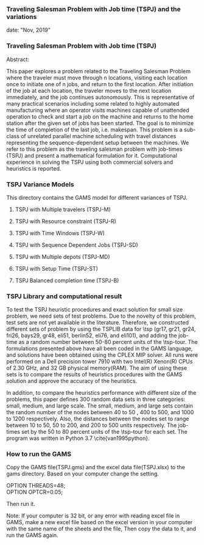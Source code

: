 ### Traveling Salesman Problem with Job time (TSPJ) and the variations 

date: "Nov, 2019"

### Traveling Salesman Problem with Job time (TSPJ) 

Abstract:

This  paper explores a problem related to the Traveling Salesman Problem where the traveler must move through n locations, visiting each location once to initiate one of n jobs, and return to the first location. After initiation of the job at each location, the traveler moves to the next location immediately, and the job continues autonomously. This is representative of many practical scenarios including some related to  highly automated manufacturing where an operator visits machines capable of unattended operation to check and start a job on the machine and returns to the home station after the given set of jobs has been started. The goal is to minimize the time of completion of the last job, i.e. makespan. This problem is  a sub-class of unrelated parallel machine scheduling with travel distances representing the sequence-dependent setup between the machines. We refer to this problem as the traveling salesman problem with job-times (TSPJ) and present a mathematical formulation for it. Computational experience in solving the TSPJ using both commercial solvers and heuristics is reported.



### TSPJ Variance Models
This directory contains the GAMS model for different variances of TSPJ.

1.  TSPJ with Multiple travelers (TSPJ-M)

2. TSPJ with Resource constraint (TSPJ-R)

3. TSPJ with Time Windows (TSPJ-W)

4. TSPJ with Sequence Dependent Jobs (TSPJ-SD)

5. TSPJ with Multiple depots (TSPJ-MD)

6. TSPJ with Setup Time (TSPJ-ST)

7. TSPJ Balanced completion time (TSPJ-B)



### TSPJ Library and computational result

To test the TSPJ heuristic procedures and exact solution for small size problem, we need sets of test problems. Due to the novelty of this problem, test sets are not yet available in the literature. Therefore, we constructed different sets of problem by using the TSPLIB data for \tsp (gr17, gr21, gr24, fri26, bays29, gr48, eli51, berlin52, eli76, and eli101), and adding the job-time as a random number between 50-80 percent units of the \tsp-tour. The formulations presented above have all been coded in the GAMS language, and  solutions have been obtained using the CPLEX MIP solver. All runs were performed on a Dell precision tower 7910 with two Intel(R) Xenon(R) CPUs of 2.30 GHz, and 32 GB physical memory(RAM). The aim of using these sets is to compare the results of heuristics procedures with the GAMS solution and approve the accuracy of the heuristics.  



In addition, to compare the heuristics performance with different size of the  problems, this paper defines 300 random data sets in three categories: small, medium, and large scale. The small, medium, and large sets contain the random number of the nodes between 40 to 50 , 400 to 500, and 1000 to 1200  respectively. Also, the distances between the nodes set to range between 10 to 50, 50 to 200, and 200 to 500 units respectively. The job-times set by the 50 to 80 percent units of the \tsp-tour for each set. The program was written in Python 3.7 \cite{van1995python}.


### How to run the GAMS

Copy the GAMS file(TSPJ.gms) and the excel data file(TSPJ.xlsx) to the gams directory. 
Based on your computer change the setting. 

OPTION THREADS=48;     
OPTION OPTCR=0.05;

Then run it.

Note: If your computer is 32 bit, or any error with reading excel file in GAMS, make a new excel file based on the excel version in your computer with the same name of the sheets and the file, Then copy the data to it, and run the GAMS again.


